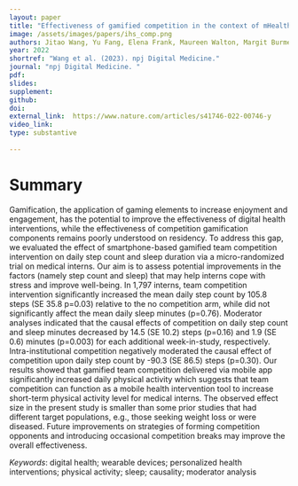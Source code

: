 ```yaml
---
layout: paper
title: "Effectiveness of gamified competition in the context of mHealth intervention for medical interns: a clustered micro-randomized trial"
image: /assets/images/papers/ihs_comp.png
authors: Jitao Wang, Yu Fang, Elena Frank, Maureen Walton, Margit Burmeister, Ambuj Tewari, Walter Dempsey, Timothy NeCamp, Srijan Sen, Zhenke Wu
year: 2022
shortref: "Wang et al. (2023). npj Digital Medicine."
journal: "npj Digital Medicine. "
pdf:
slides: 
supplement:
github: 
doi:  
external_link:  https://www.nature.com/articles/s41746-022-00746-y
video_link: 
type: substantive
 
---
```


# Summary 

Gamification, the application of gaming elements to increase enjoyment and engagement, has the potential to improve the effectiveness of digital health interventions, while the effectiveness of competition gamification components remains poorly understood on residency. To address this gap, we evaluated the effect of smartphone-based gamified team competition intervention on daily step count and sleep duration via a micro-randomized trial on medical interns. Our aim is to assess potential improvements in the factors (namely step count and sleep) that may help interns cope with stress and improve well-being. In 1,797 interns, team competition intervention significantly increased the mean daily step count by 105.8 steps (SE 35.8 p=0.03) relative to the no competition arm, while did not significantly affect the mean daily sleep minutes (p=0.76). Moderator analyses indicated that the causal effects of competition on daily step count and sleep minutes decreased by 14.5 (SE 10.2) steps (p=0.16) and 1.9 (SE 0.6) minutes (p=0.003) for each additional week-in-study, respectively. Intra-institutional competition negatively moderated the causal effect of competition upon daily step count by -90.3 (SE 86.5) steps (p=0.30). Our results showed that gamified team competition delivered via mobile app significantly increased daily physical activity which suggests that team competition can function as a mobile health intervention tool to increase short-term physical activity level for medical interns. The observed effect size in the present study is smaller than some prior studies that had different target populations, e.g., those seeking weight loss or were diseased. Future improvements on strategies of forming competition opponents and introducing occasional competition breaks may improve the overall effectiveness.

*Keywords*: digital health; wearable devices; personalized health interventions; physical activity; sleep; causality; moderator analysis
